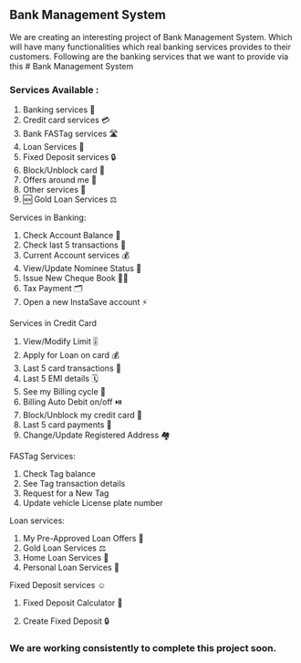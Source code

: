 ## Bank Management System
We are creating an interesting project of Bank Management System. 
Which will have many functionalities which real banking services provides to their customers. 
Following are the banking services that we want to provide via this # Bank Management System 

### Services Available :

1. Banking services 🏦
2. Credit card services 💳
3. Bank FASTag services 🛣️
4. Loan Services 💸
5. Fixed Deposit services 🔒
6. Block/Unblock card 🚫
7. Offers around me 🎁
8. Other services 🔎
9. 🆕 Gold Loan Services ⚖️

Services in Banking:

1. Check Account Balance 💸 
2. Check last 5 transactions 📃 
3. Current Account services 💰
4. View/Update Nominee Status 👤
5. Issue New Cheque Book ✍🏻
6. Tax Payment 🗂️
7. Open a new InstaSave account ⚡

Services in Credit Card

1. View/Modify Limit 🎚️
2. Apply for Loan on card 💰
3. Last 5 card transactions 📃
4. Last 5 EMI details 🗓️ 
5. See my Billing cycle 🔁
6. Billing Auto Debit on/off ⏯️
7. Block/Unblock my credit card 🚫
8. Last 5 card payments 📄
9. Change/Update Registered Address 🏘️ 

FASTag Services:

1. Check Tag balance
2. See Tag transaction details
3. Request for a New Tag
4. Update vehicle License plate number

Loan services:

1. My Pre-Approved Loan Offers 💸
2. Gold Loan Services ⚖️
3. Home Loan Services 🏡
4. Personal Loan Services 👤

Fixed Deposit services ☺

1. Fixed Deposit Calculator 🔢

2. Create Fixed Deposit 🔒

### We are working consistently to complete this project soon.

